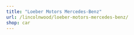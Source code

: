 ```yaml
---
title: "Loeber Motors Mercedes-Benz"
url: /lincolnwood/loeber-motors-mercedes-benz/
shop: car
---
```

